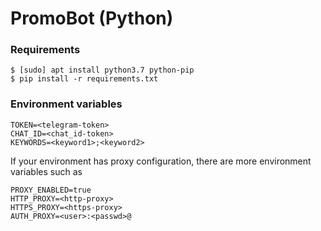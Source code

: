 # PromoBot (Python)

### Requirements

```shell
$ [sudo] apt install python3.7 python-pip
$ pip install -r requirements.txt
```

### Environment variables

```
TOKEN=<telegram-token>
CHAT_ID=<chat_id-token>
KEYWORDS=<keyword1>;<keyword2>
```

If your environment has proxy configuration, there are more environment variables such as
```
PROXY_ENABLED=true
HTTP_PROXY=<http-proxy>
HTTPS_PROXY=<https-proxy>
AUTH_PROXY=<user>:<passwd>@
```
